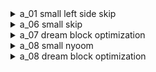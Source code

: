 <details>
<summary>a_01 small left side skip</summary>

![gif](./images/a_01skip.webp)
</details>

<details>
<summary>a_06 small skip</summary>

![gif](./images/a_06skip.webp)
</details>

<details>
<summary>a_07 dream block optimization</summary>

![gif](./images/a_07dreamblock.webp)
</details>

<details>
<summary>a_08 small nyoom</summary>

![gif](./images/a_08seminyoom.webp)
</details>

<details>
<summary>a_08 dream block optimization</summary>

![gif](./images/a_08dreamblock.webp)
</details>
